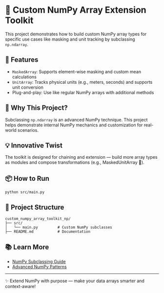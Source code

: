 # 🧩 Custom NumPy Array Extension Toolkit

This project demonstrates how to build custom NumPy array types for specific use cases like masking and unit tracking by subclassing `np.ndarray`.

## 🚀 Features

- `MaskedArray`: Supports element-wise masking and custom mean calculations
- `UnitArray`: Tracks physical units (e.g., meters, seconds) and supports unit conversion
- Plug-and-play: Use like regular NumPy arrays with additional methods

## 🧠 Why This Project?

Subclassing `np.ndarray` is an advanced NumPy technique. This project helps demonstrate internal NumPy mechanics and customization for real-world scenarios.

## 💡 Innovative Twist

The toolkit is designed for chaining and extension — build more array types as modules and compose transformations (e.g., MaskedUnitArray 🚀).

## 📦 How to Run

```bash
python src/main.py
```

## 📂 Project Structure

```
custom_numpy_array_toolkit_np/
├── src/
│   └── main.py         # Custom NumPy subclasses
├── README.md           # Documentation
```

## 📚 Learn More

- [NumPy Subclassing Guide](https://numpy.org/doc/stable/user/basics.subclassing.html)
- [Advanced NumPy Patterns](https://jakevdp.github.io/PythonDataScienceHandbook/)

---

✨ Extend NumPy with purpose — make your data arrays smarter and context-aware!